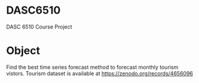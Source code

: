 # DASC6510
DASC 6510 Course Project

# Object
Find the best time series forecast method to forecast monthly tourism vistors. Tourism dataset is available at https://zenodo.org/records/4656096
